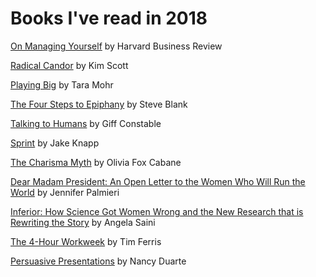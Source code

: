 # Books I've read in 2018

<a href="https://www.amazon.com/Managing-Yourself-Measure-Clayton-Christensen/dp/1422157997">On Managing Yourself</a> by Harvard Business Review

<a href="https://www.amazon.com/Radical-Candor-Kick-Ass-Without-Humanity/dp/1250103509">Radical Candor</a> by Kim Scott

<a href="https://www.amazon.com/Playing-Big-Practical-Wisdom-Create/dp/1592409601/">Playing Big</a> by Tara Mohr 

<a href="https://www.amazon.com/Four-Steps-Epiphany-Steve-Blank/dp/0989200507">The Four Steps to Epiphany</a> by Steve Blank 

<a href="https://www.amazon.com/Talking-Humans-Success-understanding-customers/dp/099080092X/">Talking to Humans</a> by Giff Constable

<a href="https://www.amazon.com/Sprint-Solve-Problems-Test-Ideas/dp/0593076117/">Sprint</a> by Jake Knapp

<a href="https://www.amazon.com/Charisma-Myth-Science-Personal-Magnetism/dp/1591845947">The Charisma Myth</a> by Olivia Fox Cabane

<a href="https://www.amazon.com/Dear-Madam-President-Letter-Women/dp/1538713454">Dear Madam President: An Open Letter to the Women Who Will Run the World</a> by Jennifer Palmieri

<a href="https://smile.amazon.com/Inferior-Science-Wrong-Research-Rewriting/dp/0807071706/">Inferior: How Science Got Women Wrong and the New Research that is Rewriting the Story</a> by Angela Saini

<a href="https://www.amazon.com/4-Hour-Workweek-Escape-Live-Anywhere/dp/0307465357">The 4-Hour Workweek</a> by Tim Ferris

<a href="https://www.amazon.com/Persuasive-Presentations-Harvard-Business-Review/dp/1422187101/">Persuasive Presentations</a> by Nancy Duarte
